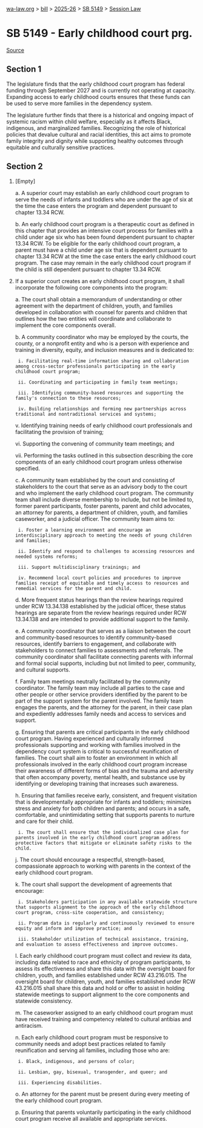 [wa-law.org](/) > [bill](/bill/) > [2025-26](/bill/2025-26/) > [SB 5149](/bill/2025-26/sb/5149/) > [Session Law](/bill/2025-26/sb/5149/S.SL/)

# SB 5149 - Early childhood court prg.

[Source](http://lawfilesext.leg.wa.gov/biennium/2025-26/Pdf/Bills/Session%20Laws/Senate/5149-S.SL.pdf)

## Section 1
The legislature finds that the early childhood court program has federal funding through September 2027 and is currently not operating at capacity. Expanding access to early childhood courts ensures that these funds can be used to serve more families in the dependency system.

The legislature further finds that there is a historical and ongoing impact of systemic racism within child welfare, especially as it affects Black, indigenous, and marginalized families. Recognizing the role of historical policies that devalue cultural and racial identities, this act aims to promote family integrity and dignity while supporting healthy outcomes through equitable and culturally sensitive practices.

## Section 2
1. [Empty]

    a. A superior court may establish an early childhood court program to serve the needs of infants and toddlers who are under the age of six at the time the case enters the program and dependent pursuant to chapter 13.34 RCW.

    b. An early childhood court program is a therapeutic court as defined in this chapter that provides an intensive court process for families with a child under age six who has been found dependent pursuant to chapter 13.34 RCW. To be eligible for the early childhood court program, a parent must have a child under age six that is dependent pursuant to chapter 13.34 RCW at the time the case enters the early childhood court program. The case may remain in the early childhood court program  if the child is still dependent pursuant to chapter 13.34 RCW.

2. If a superior court creates an early childhood court program, it shall incorporate the following core components into the program:

    a. The court shall obtain a memorandum of understanding or other agreement with the department of children, youth, and families developed in collaboration with counsel for parents and children that outlines how the two entities will coordinate and collaborate to implement the core components overall.

    b. A community coordinator who may be employed by the courts, the county, or a nonprofit entity and who is a person with experience and training in diversity, equity, and inclusion measures and is dedicated to:

        i. Facilitating real-time information sharing and collaboration among cross-sector professionals participating in the early childhood court program;

        ii. Coordinating and participating in family team meetings;

        iii. Identifying community-based resources and supporting the family's connection to these resources;

        iv. Building relationships and forming new partnerships across traditional and nontraditional services and systems;

    v. Identifying training needs of early childhood court professionals and facilitating the provision of training;

    vi. Supporting the convening of community team meetings; and

    vii. Performing the tasks outlined in this subsection describing the core components of an early childhood court program unless otherwise specified.

    c. A community team established by the court and consisting of stakeholders to the court that serve as an advisory body to the court and who implement the early childhood court program. The community team shall include diverse membership to include, but not be limited to, former parent participants, foster parents, parent and child advocates, an attorney for parents, a department of children, youth, and families caseworker, and a judicial officer. The community team aims to:

        i. Foster a learning environment and encourage an interdisciplinary approach to meeting the needs of young children and families;

        ii. Identify and respond to challenges to accessing resources and needed systems reforms;

        iii. Support multidisciplinary trainings; and

        iv. Recommend local court policies and procedures to improve families receipt of equitable and timely access to resources and remedial services for the parent and child.

    d. More frequent status hearings than the review hearings required under RCW 13.34.138 established by the judicial officer, these status hearings are separate from the review hearings required under RCW 13.34.138 and are intended to provide additional support to the family.

    e. A community coordinator that serves as a liaison between the court and community-based resources to identify community-based resources, identify barriers to engagement, and collaborate with stakeholders to connect families to assessments and referrals. The community coordinator shall facilitate connecting parents with informal and formal social supports, including but not limited to peer, community, and cultural supports.

    f. Family team meetings neutrally facilitated by the community coordinator. The family team may include all parties to the case and other people or other service providers identified by the parent to be part of the support system for the parent involved. The family team engages the parents, and the attorney for the parent, in their case plan and expediently addresses family needs and access to services and support.

    g. Ensuring that parents are critical participants in the early childhood court program. Having experienced and culturally informed professionals supporting and working with families involved in the dependency court system is critical to successful reunification of families. The court shall aim to foster an environment in which all professionals involved in the early childhood court program increase their awareness of different forms of bias and the trauma and adversity that often accompany poverty, mental health, and substance use by identifying or developing training that increases such awareness.

    h. Ensuring that families receive early, consistent, and frequent visitation that is developmentally appropriate for infants and toddlers; minimizes stress and anxiety for both children and parents; and occurs in a safe, comfortable, and unintimidating setting that supports parents to nurture and care for their child.

        i. The court shall ensure that the individualized case plan for parents involved in the early childhood court program address protective factors that mitigate or eliminate safety risks to the child.

    j. The court should encourage a respectful, strength-based, compassionate approach to working with parents in the context of the early childhood court program.

    k. The court shall support the development of agreements that encourage:

        i. Stakeholders participation in any available statewide structure that supports alignment to the approach of the early childhood court program, cross-site cooperation, and consistency;

        ii. Program data is regularly and continuously reviewed to ensure equity and inform and improve practice; and

        iii. Stakeholder utilization of technical assistance, training, and evaluation to assess effectiveness and improve outcomes.

    l. Each early childhood court program must collect and review its data, including data related to race and ethnicity of program participants, to assess its effectiveness and share this data with the oversight board for children, youth, and families established under RCW 43.216.015. The oversight board for children, youth, and families established under RCW 43.216.015 shall share this data and hold or offer to assist in holding statewide meetings to support alignment to the core components and statewide consistency.

    m. The caseworker assigned to an early childhood court program must have received training and competency related to cultural antibias and antiracism.

    n. Each early childhood court program must be responsive to community needs and adopt best practices related to family reunification and serving all families, including those who are:

        i. Black, indigenous, and persons of color;

        ii. Lesbian, gay, bisexual, transgender, and queer; and

        iii. Experiencing disabilities.

    o. An attorney for the parent must be present during every meeting of the early childhood court program.

    p. Ensuring that parents voluntarily participating in the early childhood court program receive all available and appropriate services.
